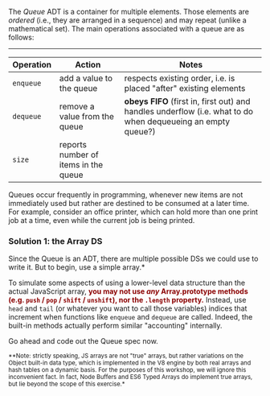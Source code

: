 The *Queue* ADT is a container for multiple elements. Those elements are *ordered* (i.e., they are arranged in a sequence) and may repeat (unlike a mathematical set). The main operations associated with a queue are as follows:

---

Operation | Action | Notes
--|--|--
`enqueue` | add a value to the queue | respects existing order, i.e. is placed "after" existing elements
`dequeue` | remove a value from the queue | **obeys FIFO** (first in, first out) and handles underflow (i.e. what to do when dequeueing an empty queue?)
`size` | reports number of items in the queue |

Queues occur frequently in programming, whenever new items are not immediately used but rather are destined to be consumed at a later time. For example, consider an office printer, which can hold more than one print job at a time, even while the current job is being printed.

### Solution 1: the Array DS

Since the Queue is an ADT, there are multiple possible DSs we could use to write it. But to begin, use a simple array.\*

To simulate some aspects of using a lower-level data structure than the actual JavaScript array, <strong style="color: DarkRed;">you may not use *any* Array.prototype methods (e.g. `push` / `pop` / `shift` / `unshift`), nor the `.length` property.</strong> Instead, use `head` and `tail` (or whatever you want to call those variables) indices that increment when functions like `enqueue` and `dequeue` are called. Indeed, the built-in methods actually perform similar "accounting" internally.

Go ahead and code out the Queue spec now.

<small>**Note: strictly speaking, JS arrays are not "true" arrays, but rather variations on the Object built-in data type, which is implemented in the V8 engine by both real arrays and hash tables on a dynamic basis. For the purposes of this workshop, we will ignore this inconvenient fact. In fact, Node Buffers and ES6 Typed Arrays do implement true arrays, but lie beyond the scope of this exercise.*</small>